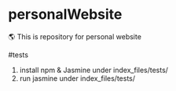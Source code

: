 # personalWebsite
:earth_americas: This is repository for personal website






#tests
1. install npm & Jasmine under index_files/tests/
2. run jasmine under index_files/tests/
